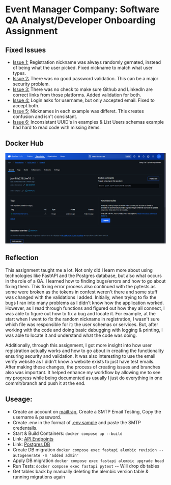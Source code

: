# Event Manager Company: Software QA Analyst/Developer Onboarding Assignment

## Fixed Issues
* [Issue 1:](https://github.com/Jhr-4/IS218_HW10/issues/1) Registration nickname was always randomly gernated, instead of being what the user picked. Fixed nickname to match what user types.
* [Issue 2:](https://github.com/Jhr-4/IS218_HW10/issues/3) There was no good password validation. This can be a major security problem.
* [Issue 3:](https://github.com/Jhr-4/IS218_HW10/issues/5) There was no check to make sure Github and LinkedIn are correct links from those platforms. Added validation for both.
* [Issue 4:](https://github.com/Jhr-4/IS218_HW10/issues/7) Login asks for username, but only accepted email. Fixed to accept both.
* [Issue 5:](https://github.com/Jhr-4/IS218_HW10/issues/9) Nicknames in each example was differet. This creates confusion and isn't consistant.
* [Issue 6:](https://github.com/Jhr-4/IS218_HW10/issues/14) Inconsistant UUID's in examples & List Users schemas example had hard to read code with missing items.

## Docker Hub
![DockerHub Deployed Image](/DockerHubUpload.png)

## Reflection 
This assignment taught me a lot. Not only did I learn more about using technologies like FastAPI and the Postgres database, but also what occurs in the role of a QA. I learned how to finding bugs/errors and how to go about fixing them. This fixing error process also continued with the pytests as some were broken as the tokens in confest weren't there and some stuff was changed with the validations I added. Initially, when trying to fix the bugs I ran into many problems as I didn't know how the application worked. However, as I read through functions and figured out how they all connect, I was able to figure out how to fix a bug and locate it. For example, at the start when I went to fix the random nickname in registration, I wasn't sure which file was responsible for it: the user schemas or services. But, after working with the code and doing basic debugging with logging & printing, I was able to locate it and understand what the code was doing. 

Additionally, through this assignment, I got more insight into how user registration actually works and how to go about in creating the functionality ensuring security and validation. It was also interesting to use the email verify website as I didn't know a website exists to just have test emails. After making these changes, the process of creating issues and branches also was important. It helped enhance my workflow by allowing me to see my progress while being documented as usually I just do everything in one commit/branch and push it at the end.


## Useage: 
* Create an account on [mailtrap](https://mailtrap.io/), Create a SMTP Email Testing, Copy the username & password.
* Create .env in the format of [.env.sample](https://github.com/Jhr-4/IS218_HW10/blob/main/.env.sample) and paste the SMTP credentails. 
* Start & Build Containers: `docker compose up --build`
* Link: [API Endpoints](http://localhost/docs)
* Link: [Postgres DB](http://localhost:5050/browser/) 
* Create DB migration `docker compose exec fastapi alembic revision --autogenerate -m 'added admin'`
* Apply DB migration `docker compose exec fastapi alembic upgrade head`
* Run Tests: `docker compose exec fastapi pytest` -- Will drop db tables
* Get tables back by manually deleting the alembic version table & running migrations again